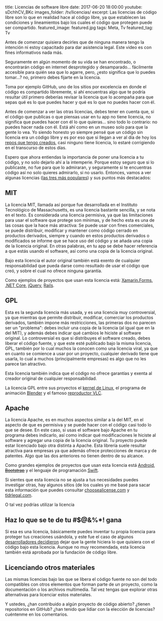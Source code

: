 title: Licencias de software libre
date: 2017-06-20 18:00:00
youtube: sDchhCV_BKc
images_folder: /tv/licencias/
excerpt: Las licencias de código libre son lo que en realidad hace al código libre, ya que establecen las condiciones y lineamientos bajo los cuales el código que protegen puede ser compartido.
featured_image: featured.jpg
tags: Meta, Tv
featured_tag: Tv

Antes de comenzar quisiera decirles que de ninguna manera tengo la intención ni estoy capacitado para dar asistencia legal. Este video es con fines informativos nada más.

Seguramente en algún momento de su vida se han encontrado, o encontrarán código en internet desprotegido y desamparado… fácilmente accesible para quién sea que lo agarre, pero, ¿esto significa que lo puedes tomar...? no, primero debes fijarte en la licencia.

Toma por ejemplo GitHub, uno de los sitios por excelencia en donde el código es compartido libremente, si ahí encuentras algo que te podría resultar útil primero deberías revisar la licencia que lo acompaña para que sepas qué es lo que puedes hacer y qué es lo que no puedes hacer con él.

Antes de comenzar a ver las otras licencias, debes tener en cuenta que, si el código que publicas o que piensas usar en tu app no tiene licencia, no significa que puedes hacer con él lo que quieras… sino todo lo contrario: no puedes hacer nada con él. Está ahí como en un museo solo para que la gente lo vea. Yo siendo honesto yo siempre pensé que un código sin licencia era un código libre y es por eso que si llegan a ver al día de hoy los <a href="https://github.com/fferegrino" target="_blank">repos que tengo creados</a>, casi ninguno tiene licencia, lo estaré corrigiendo en el transcurso de estos días.

Espero que ahora entiendas la importancia de poner una licencia a tu código, y no solo dejarlo ahí a la intemperie. Porque estoy seguro que si lo publicaste, no fue para que lo admiraran, y seguramente si te encuentras código así no solo quieres admirarlo, si no usarlo. Entonces, vamos a ver algunas licencias (<a href="https://www.whitesourcesoftware.com/whitesource-blog/open-source-software-licenses-trends/" target="_blank">las tres más populares</a>) y sus puntos más destacados:

## MIT  

La licencia MIT, llamada así porque fue desarrollada en el Instituto Tecnológico de Massachusetts, es una licencia bastante sencilla, y se nota en el texto. Es considerada una licencia permisiva, ya que las limitaciones para usar el software que protege son mínimas, y de hecho esta es una de las cosas que la hace más atractiva: Se puede usar con fines comerciales, se puede distribuir, modificar y mantener como código cerrado en productos derivados, siempre y cuando en estos productos derivados o modificados se informe que se hace uso del código y se añada una copia de la licencia original. En otras palabras, en tu app se debe hacer referencia a que estás usando el software, así como una copia de la licencia original.
 
Bajo esta licencia el autor original también está exento de cualquier responsabilidad que pueda darse como resultado de usar el código que creó, y sobre el cual no ofrece ninguna garantía.

Como ejemplos de proyectos que usan esta licencia está: <a href="https://github.com/xamarin/Xamarin.Forms/blob/master/LICENSE" target="_blank">Xamarin.Forms</a>, <a href="https://github.com/dotnet/core/blob/master/LICENSE.TXT" target="_blank">.NET Core</a>, <a href="https://jquery.org/license/" target="_blank">jQuery</a>, <a href="https://github.com/rails/rails/blob/master/activerecord/MIT-LICENSE" target="_blank">Rails</a>. 

## GPL

Esta es la segunda licencia más usada, y es una licencia muy controversial, ya que mientras que permite distribuir, modificar, comerciar los productos derivados, también impone más restricciones, las primeras dos no parecen ser un "problema": debes incluir una copia de la licencia (al igual que en la del MIT), y además debes indicar qué cambios le hiciste al software original. Lo controversial es que si distribuyes el software creado, debes liberar el código fuente, y que este esté publicado bajo la misma licencia, GPL, también por lo cual muchos la conocen como una licencia viral, ya que en cuanto se comience a usar por un proyecto, cualquier derivado tiene que usarla, lo cual a muchos (principalmente empresas) es algo que no les parece tan atractivo. 

Esta licencia también indica que el código no ofrece garantías y exenta al creador original de cualquier responsabilidad.

La licencia GPL entre sus proyectos el <a href="https://www.kernel.org/pub/linux/kernel/COPYING" target="_blank">kernel de Linux</a>, el programa de animación <a href="https://www.blender.org/about/license/" target="_blank">Blender</a> y el famoso <a href="http://www.videolan.org/legal.html" target="_blank">reproductor VLC</a>.

## Apache

La licencia Apache, es en muchos aspectos similar a la del MIT, en el aspecto de que es permisiva y se puede hacer con el código casi todo lo que se desee. En este caso, si usas el software bajo Apache en tu programa debes indicarlo, así como indicar qué modificaciones le hiciste al software  y agregar una copia de la licencia original. Tu proyecto puede estar licenciado bajo otra distinta a Apache. Esta librería suele resultar atractiva para empresas ya que además ofrece protecciones de marca y de patentes. Algo que las dos anteriores no tienen dentro de su alcance.

Como grandes ejemplos de proyectos que usan esta licencia está <a href="https://source.android.com/source/licenses" target="_blank">Android</a>, <a href="http://getbootstrap.com/getting-started/#license-faqs" target="_blank"><s>Bootstrap</s></a> y el lenguaje de programación <a href="https://github.com/apple/swift/blob/master/LICENSE.txt" target="_blank">Swift</a>.

Si sientes que esta licencia no se ajusta a tus necesidades puedes investigar otras, hay algunos sitios (de los cuales yo me basé para sacar esta información que puedes consultar <a href="https://choosealicense.com/" target="_blank">choosealicense.com</a> y <a href="https://tldrlegal.com/" target="_blank">tldrlegal.com</a>.

O tal vez podrías utilizar la licencia 

## Haz lo que se te de tu #$@&%*! gana  

Sí esa es una licencia, básicamente puedes inventar tu propia licencia para proteger tus creaciones usándola, y este fue el caso de algunos <a href="http://www.wtfpl.net/" target="_blank">desarrolladores decidieron</a> dejar que la gente hiciera lo que quisiera con el código bajo esta licencia. Aunque no muy recomendada, esta licencia también está aprobada por la fundación de código libre.

## Licenciando otros materiales

Las mismas licencias bajo las que se libera el código fuente no son del todo compatibles con otros elementos que forman parte de un proyecto, como la documentación o los archivos multimedia. Tal vez tengas que explorar otras alternativas para licenciar estos materiales.

Y ustedes, ¿han contribuido a algún proyecto de código abierto? ¿tienen repositorios en GitHub? ¿han tenido que lidiar con la elección de licencias? cuéntenme en los comentarios. 